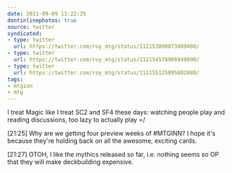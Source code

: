 ```yaml
---
date: 2011-09-09 13:22:25
dontinlinephotos: true
source: twitter
syndicated:
- type: twitter
  url: https://twitter.com/roy_mtg/status/112153890073489408/
- type: twitter
  url: https://twitter.com/roy_mtg/status/112154578966949890/
- type: twitter
  url: https://twitter.com/roy_mtg/status/112155125895802880/
tags:
- mtginn
- mtg
---
```


I treat Magic like I treat SC2 and SF4 these days: watching people play and reading discussions, too lazy to actually play =/

<time>[21:25]</time> Why are we getting four preview weeks of #MTGINN? I hope it's because they're holding back on all the awesome, exciting cards.

<time>[21:27]</time> OTOH, I like the mythics released so far, i.e. nothing seems so OP that they will make deckbuilding expensive.